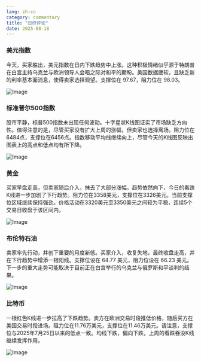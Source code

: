 ```yaml
---
lang: zh-cn
category: commentary
title: "日终评论"
date: 2025-08-18
---
```


### 美元指数

今天，买家胜出，美元指数在日内下跌趋势中上涨。这种积极情绪似乎源于特朗普在白宫主持乌克兰与欧洲领导人会晤之际对和平的期盼。美国数据疲软，且缺乏新的利率基本面消息，使得卖家选择观望。支撑位在 97.67，阻力位在 98.03。

![Image](https://markleighedu.github.io/img/Aug-2025/18-Aug-2025/usdindex.jpg)

### 标准普尔500指数

股市平静，标普500指数未出现任何波动。十字星状K线图证实了市场缺乏方向性。值得注意的是，尽管买家没有扩大上周的涨幅，但卖家也选择离场。阻力位在6484点，支撑位在6456点。指数移动平均线继续向上，尽管今天的K线图反映出图表上的高点和低点均有所下降。

![Image](https://markleighedu.github.io/img/Aug-2025/18-Aug-2025/sp500.jpg)

### 黄金

买家早盘走高，但卖家随后介入，抹去了大部分涨幅。趋势依然向下，今日的看跌K线进一步加剧了下行趋势。阻力位在3358美元，支撑位在3326美元。当前支撑位区域继续保持强劲。价格活动在3320美元至3350美元之间较为平稳，连续5个交易日收盘于该区间内。

![Image](https://markleighedu.github.io/img/Aug-2025/18-Aug-2025/gold.jpg)

### 布伦特石油

卖家率先行动，并创下重要的月度新低。买家介入，收复失地，最终收盘走高，并在下行趋势中增添一根阳线。支撑位设在 64.77 美元，阻力位设在 66.23 美元。下一步的重大走势可能取决于目前正在白宫举行的乌克兰与俄罗斯和平谈判的结果。

![Image](https://markleighedu.github.io/img/Aug-2025/18-Aug-2025/brentoil.jpg)

### 比特币

一根红色K线进一步拉高了下跌趋势。卖方在欧洲交易时段推低价格，随后买方在美国交易时段进场。阻力位在11.76万美元，支撑位在11.46万美元。请注意，支撑位与2025年7月25日以来的低点一致。均线下跌，偏向下跌，上周的看跌吞没K线继续发挥作用。

![Image](https://markleighedu.github.io/img/Aug-2025/18-Aug-2025/bitcoin.jpg)

